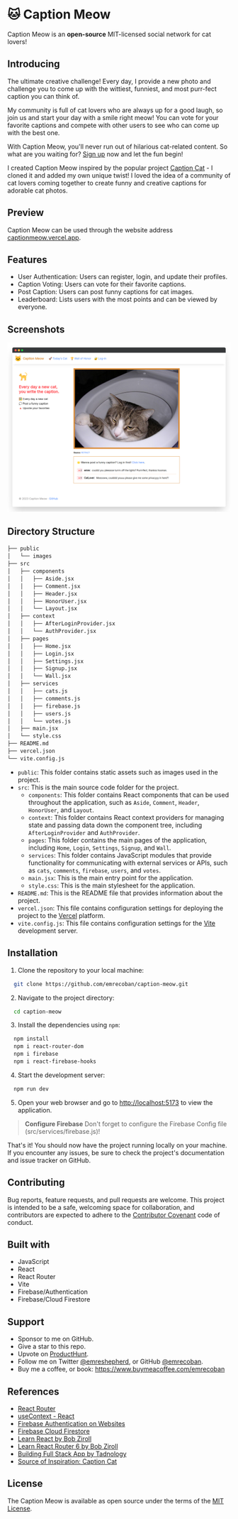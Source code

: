 # 🐱 Caption Meow
Caption Meow is an **open-source** MIT-licensed social network for cat lovers!

## Introducing
The ultimate creative challenge! Every day, I provide a new photo and challenge you to come up with the wittiest, funniest, and most purr-fect caption you can think of.

My community is full of cat lovers who are always up for a good laugh, so join us and start your day with a smile right meow! You can vote for your favorite captions and compete with other users to see who can come up with the best one.

With Caption Meow, you'll never run out of hilarious cat-related content. So what are you waiting for? [Sign up](https://captionmeow.vercel.app/signup) now and let the fun begin!

I created Caption Meow inspired by the popular project [Caption Cat](https://www.producthunt.com/products/caption-cat) - I cloned it and added my own unique twist! I loved the idea of a community of cat lovers coming together to create funny and creative captions for adorable cat photos.

## Preview
Caption Meow can be used through the website address [captionmeow.vercel.app](https://captionmeow.vercel.app).

## Features
 - User Authentication: Users can register, login, and update their profiles.
 - Caption Voting: Users can vote for their favorite captions.
 - Post Caption: Users can post funny captions for cat images.
 - Leaderboard: Lists users with the most points and can be viewed by everyone.

## Screenshots
![Caption Meow Homepage](github_assets/ss_1.png)

## Directory Structure
```bash
├── public
│   └── images
├── src
│   ├── components
│   │   ├── Aside.jsx
│   │   ├── Comment.jsx
│   │   ├── Header.jsx
│   │   ├── HonorUser.jsx
│   │   └── Layout.jsx
│   ├── context
│   │   ├── AfterLoginProvider.jsx
│   │   └── AuthProvider.jsx
│   ├── pages
│   │   ├── Home.jsx
│   │   ├── Login.jsx
│   │   ├── Settings.jsx
│   │   ├── Signup.jsx
│   │   └── Wall.jsx
│   ├── services
│   │   ├── cats.js
│   │   ├── comments.js
│   │   ├── firebase.js
│   │   ├── users.js
│   │   └── votes.js
│   ├── main.jsx
│   └── style.css
├── README.md
├── vercel.json
└── vite.config.js
```
- `public`: This folder contains static assets such as images used in the project.
- `src`: This is the main source code folder for the project.
  - `components`: This folder contains React components that can be used throughout the application, such as `Aside`, `Comment`, `Header`, `HonorUser`, and `Layout`.
  - `context`: This folder contains React context providers for managing state and passing data down the component tree, including `AfterLoginProvider` and `AuthProvider`.
  - `pages`: This folder contains the main pages of the application, including `Home`, `Login`, `Settings`, `Signup`, and `Wall`.
  - `services`: This folder contains JavaScript modules that provide functionality for communicating with external services or APIs, such as `cats`, `comments`, `firebase`, `users`, and `votes`.
  - `main.jsx`: This is the main entry point for the application.
  - `style.css`: This is the main stylesheet for the application.
- `README.md`: This is the README file that provides information about the project.
- `vercel.json`: This file contains configuration settings for deploying the project to the [Vercel](https://vercel.app) platform.
- `vite.config.js`: This file contains configuration settings for the [Vite](https://vitejs.dev/) development server.

## Installation
1. Clone the repository to your local machine:
```bash
  git clone https://github.com/emrecoban/caption-meow.git
```

2. Navigate to the project directory:
```bash
  cd caption-meow
```

3. Install the dependencies using `npm`:
```bash
  npm install
  npm i react-router-dom
  npm i firebase
  npm i react-firebase-hooks
```

4. Start the development server:
```bash
  npm run dev
```
5. Open your web browser and go to [http://localhost:5173](http://localhost:5173) to view the application.

> **Configure Firebase**
> Don't forget to configure the Firebase Config file (src/services/firebase.js)!

That's it! You should now have the project running locally on your machine. If you encounter any issues, be sure to check the project's documentation and issue tracker on GitHub.

## Contributing
Bug reports, feature requests, and pull requests are welcome. This project is intended to be a safe, welcoming space for collaboration, and contributors are expected to adhere to the [Contributor Covenant](https://www.contributor-covenant.org/) code of conduct.

## Built with
- JavaScript
- React
- React Router
- Vite
- Firebase/Authentication
- Firebase/Cloud Firestore

## Support
- Sponsor to me on GitHub.
- Give a star to this repo.
- Upvote on [ProductHunt](https://www.producthunt.com/posts/caption-meow).
- Follow me on Twitter [@emreshepherd](https://twitter.com/emreshepherd), or GitHub [@emrecoban](https://github.com/emrecoban).
- Buy me a coffee, or book: https://www.buymeacoffee.com/emrecoban

## References
- [React Router](https://reactrouter.com/en/main)
- [useContext - React](https://react.dev/reference/react/useContext)
- [Firebase Authentication on Websites](https://firebase.google.com/docs/auth/web/start?hl=en)
- [Firebase Cloud Firestore](https://firebase.google.com/docs/firestore/quickstart?hl=en)
- [Learn React by Bob Ziroll](https://scrimba.com/learn/learnreact)
- [Learn React Router 6 by Bob Ziroll](https://scrimba.com/learn/reactrouter6)
- [Building Full Stack App by Tadnology](https://www.youtube.com/watch?v=KJYwdWZv98A)
- [Source of Inspiration: Caption Cat](https://www.producthunt.com/products/caption-cat)

## License
The Caption Meow is available as open source under the terms of the [MIT License](https://github.com/emrecoban/caption-meow/blob/main/LICENSE).
